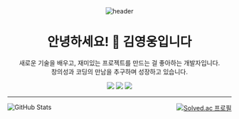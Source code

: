 <div align="center">

  <img src="https://capsule-render.vercel.app/api?type=Cylinder&color=0:00c853,100:69f0ae&height=150&section=header&text=👋Welcome&fontAlign=45&desc=Youngwoong%20Profile&fontSize=50&descAlignY=70&descAlign=60&animation=fadeIn" alt="header"/>

  <h1>안녕하세요! 👋 김영웅입니다</h1>

  <p>
    새로운 기술을 배우고, 재미있는 프로젝트를 만드는 걸 좋아하는 개발자입니다.<br/>
    창의성과 코딩의 만남을 추구하며 성장하고 있습니다.
  </p>

  <p>
    <a href="https://github.com/Kyoungwoong"><img src="https://img.shields.io/badge/GitHub-000000?style=flat&logo=github&logoColor=white"/></a>
    <a href="https://dev-hiro.tistory.com"><img src="https://img.shields.io/badge/Blog-FF9800?style=flat&logo=blogger&logoColor=white"/></a>
    <a href="mailto:kyy980708@gmail.com"><img src="https://img.shields.io/badge/E-mail-D14836?style=flat&logo=gmail&logoColor=white"/></a>
  </p>

</div>

---

<div align="center" style="display: flex; justify-content: space-between; gap: 20px; flex-wrap: wrap;">

  <img src="https://github-readme-stats.vercel.app/api?username=Kyoungwoong&show_icons=true&theme=tokyonight" alt="GitHub Stats" />
  
  <a href="https://solved.ac/kyy980708">
    <img src="http://mazassumnida.wtf/api/v2/generate_badge?boj=kyy980708" alt="Solved.ac 프로필" />
  </a>

</div>

